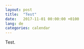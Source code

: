 ```yaml
---
layout: post
title:  "Test"
date:   2017-11-01 00:00:00 +0100
lang: de
categories: calendar
---
```

Test.
